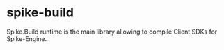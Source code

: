 spike-build
===========

Spike.Build runtime is the main library allowing to compile Client SDKs for Spike-Engine.
